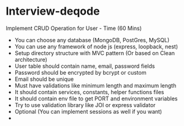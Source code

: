 # Interview-deqode

Implement CRUD Operation for User - Time (60 Mins)

- You can choose any database (MongoDB, PostGres, MySQL)
- You can use any framework of node js (express, loopback, nest)
- Setup directory structure with MVC pattern (Or based on Clean architecture)
- User table should contain name, email, password fields
- Password should be encrypted by bcrypt or custom
- Email should be unique
- Must have validations like minimum length and maximum length
- It should contain services, constants, helper functions files
- It should contain env file to get PORT and environment variables
- Try to use validation library like JOI or express validator
- Optional (You can implement sessions as well if you want)
- 
